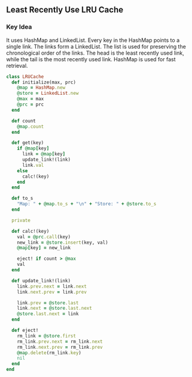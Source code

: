 ## Least Recently Use LRU Cache
### Key Idea
It uses HashMap and LinkedList. Every key in the HashMap points to a single
link. The links form a LinkedList. The list is used for preserving the chronological order of the links. The head is the least recently used link, while the tail is the most recently used link. HashMap is used for fast retrieval.

``` ruby
class LRUCache
  def initialize(max, prc)
    @map = HashMap.new
    @store = LinkedList.new
    @max = max
    @prc = prc
  end

  def count
    @map.count
  end

  def get(key)
    if @map[key]
      link = @map[key]
      update_link!(link)
      link.val
    else
      calc!(key)
    end
  end

  def to_s
    "Map: " + @map.to_s + "\n" + "Store: " + @store.to_s
  end

  private

  def calc!(key)
    val = @prc.call(key)
    new_link = @store.insert(key, val)
    @map[key] = new_link

    eject! if count > @max
    val
  end

  def update_link!(link)
    link.prev.next = link.next
    link.next.prev = link.prev

    link.prev = @store.last
    link.next = @store.last.next
    @store.last.next = link
  end

  def eject!
    rm_link = @store.first
    rm_link.prev.next = rm_link.next
    rm_link.next.prev = rm_link.prev
    @map.delete(rm_link.key)
    nil
  end
end
```
